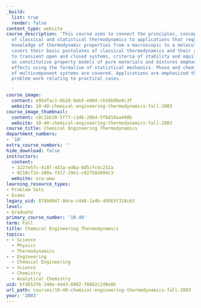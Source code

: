 ```yaml
---
_build:
  list: true
  render: false
content_type: website
course_description: 'This course aims to connect the principles, concepts, and laws/postulates
  of classical and statistical thermodynamics to applications that require quantitative
  knowledge of thermodynamic properties from a macroscopic to a molecular level. It
  covers their basic postulates of classical thermodynamics and their application
  to transient open and closed systems, criteria of stability and equilibria, as well
  as constitutive property models of pure materials and mixtures emphasizing molecular-level
  effects using the formalism of statistical mechanics. Phase and chemical equilibria
  of multicomponent systems are covered. Applications are emphasized through extensive
  problem work relating to practical cases.

  '
course_image:
  content: e95dfac1-6b28-8eb5-e00d-cb58b0be6c3f
  website: 10-40-chemical-engineering-thermodynamics-fall-2003
course_image_thumbnail:
  content: c0c1bb38-5f77-c1d6-20b4-5f6d10aa498b
  website: 10-40-chemical-engineering-thermodynamics-fall-2003
course_title: Chemical Engineering Thermodynamics
department_numbers:
- '10'
extra_course_numbers: ''
hide_download: false
instructors:
  content:
  - 3227e5fc-418f-4d3a-ed6a-8d5cfc6c232a
  - 0210cf2e-100a-f417-29e1-c027584999c3
  website: ocw-www
learning_resource_types:
- Problem Sets
- Exams
legacy_uid: 87804047-0dce-c448-1a4b-49563f318c63
level:
- Graduate
primary_course_number: '10.40'
term: Fall
title: Chemical Engineering Thermodynamics
topics:
- - Science
  - Physics
  - Thermodynamics
- - Engineering
  - Chemical Engineering
- - Science
  - Chemistry
  - Analytical Chemistry
uid: bf4b53f6-340e-4443-8982-f6602c2d8e0b
url_path: courses/10-40-chemical-engineering-thermodynamics-fall-2003
year: '2003'
---
```

